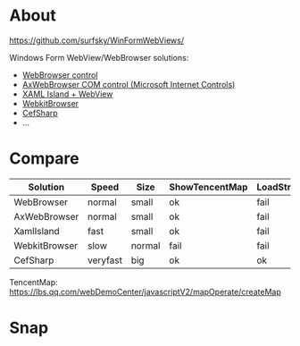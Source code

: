 # About

https://github.com/surfsky/WinFormWebViews/

Windows Form WebView/WebBrowser solutions: 

- [WebBrowser control](https://github.com/surfsky/WinFormWebViews/TestWebBrowser/)
- [AxWebBrowser COM control (Microsoft Internet Controls)](https://github.com/surfsky/WinFormWebViews/TestInternetControl/)
- [XAML Island + WebView](https://github.com/surfsky/WinFormWebViews/TestXamlIsland/)
- [WebkitBrowser](https://github.com/surfsky/WinFormWebViews/TestWebkitBrowser/)
- [CefSharp](https://github.com/surfsky/WinFormWebViews/TestCefSharp/)
- ...


# Compare

Solution      | Speed   | Size   | ShowTencentMap | LoadStringForTencentMap  | LoadFileForTencentMap 
--------------|---------|--------|----------------|--------------------------|-----------------------|
WebBrowser    | normal  | small  | ok             | fail                     | ok       
AxWebBrowser  | normal  | small  | ok             | fail                     | ok       
XamlIsland    | fast    | small  | ok             | fail                     | fail     
WebkitBrowser | slow    | normal | fail           | fail                     | fail       
CefSharp      | veryfast| big    | ok             | ok                       | ok       


TencentMap: https://lbs.qq.com/webDemoCenter/javascriptV2/mapOperate/createMap

# Snap

[](./TestCEFSharp/Doc/02.png)

